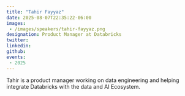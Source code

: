```yaml
---
title: "Tahir Fayyaz"
date: 2025-08-07T22:35:22-06:00
images: 
 - /images/speakers/tahir-fayyaz.png
designation: Product Manager at Databricks
twitter: 
linkedin: 
github: 
events:
 - 2025
---
```


Tahir is a product manager working on data engineering and helping integrate Databricks with the data and AI Ecosystem.